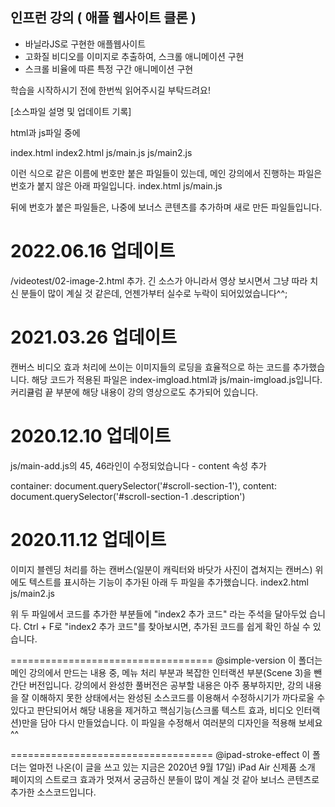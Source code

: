 ## 인프런  강의 ( 애플 웹사이트 클론 )

- 바닐라JS로 구현한 애플웹사이트
- 고화질 비디오를 이미지로 추출하여, 스크롤 애니메이션 구현
- 스크롤 비율에 따른 특정 구간 애니메이션 구현






학습을 시작하시기 전에 한번씩 읽어주시길 부탁드려요!

[소스파일 설명 및 업데이트 기록]

html과 js파일 중에

index.html
index2.html
js/main.js
js/main2.js

이런 식으로 같은 이름에 번호만 붙은 파일들이 있는데,
메인 강의에서 진행하는 파일은 번호가 붙지 않은 아래 파일입니다.
index.html
js/main.js

뒤에 번호가 붙은 파일들은, 나중에 보너스 콘텐츠를 추가하며 새로 만든 파일들입니다.



2022.06.16 업데이트
===================================
/videotest/02-image-2.html 추가.
긴 소스가 아니라서 영상 보시면서 그냥 따라 치신 분들이 많이 계실 것 같은데, 언젠가부터 실수로 누락이 되어있었습니다^^;



2021.03.26 업데이트
===================================
캔버스 비디오 효과 처리에 쓰이는 이미지들의 로딩을 효율적으로 하는 코드를 추가했습니다.
해당 코드가 적용된 파일은 index-imgload.html과 js/main-imgload.js입니다.
커리큘럼 끝 부분에 해당 내용이 강의 영상으로도 추가되어 있습니다.



2020.12.10 업데이트
===================================
js/main-add.js의 45, 46라인이 수정되었습니다 - content 속성 추가

container: document.querySelector('#scroll-section-1'),
content: document.querySelector('#scroll-section-1 .description')



2020.11.12 업데이트
===================================
이미지 블렌딩 처리를 하는 캔버스(일분이 캐릭터와 바닷가 사진이 겹쳐지는 캔버스) 위에도 텍스트를 표시하는 기능이 추가된
아래 두 파일을 추가했습니다.
index2.html
js/main2.js

위 두 파일에서 코드를 추가한 부분들에
"index2 추가 코드"
라는 주석을 달아두었 습니다.
Ctrl + F로 "index2 추가 코드"를 찾아보시면, 추가된 코드를 쉽게 확인 하실 수 있습니다.



===================================
@simple-version
이 폴더는
메인 강의에서 만드는 내용 중,
메뉴 처리 부분과 복잡한 인터랙션 부분(Scene 3)을 뺀 간단 버전입니다.
강의에서 완성한 풀버전은 공부할 내용은 아주 풍부하지만,
강의 내용을 잘 이해하지 못한 상태에서는
완성된 소스코드를 이용해서 수정하시기가 까다로울 수 있다고 판단되어서
해당 내용을 제거하고
핵심기능(스크롤 텍스트 효과, 비디오 인터랙션)만을 담아 다시 만들었습니다.
이 파일을 수정해서 여러분의 디자인을 적용해 보세요^^



===================================
@ipad-stroke-effect
이 폴더는
얼마전 나온(이 글을 쓰고 있는 지금은 2020년 9월 17일) iPad Air 신제품 소개 페이지의 스트로크 효과가 멋져서
궁금하신 분들이 많이 계실 것 같아 보너스 콘텐츠로 추가한 소스코드입니다.
